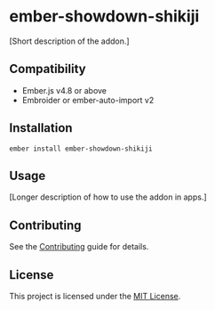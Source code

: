 # ember-showdown-shikiji

[Short description of the addon.]

## Compatibility

- Ember.js v4.8 or above
- Embroider or ember-auto-import v2

## Installation

```
ember install ember-showdown-shikiji
```

## Usage

[Longer description of how to use the addon in apps.]

## Contributing

See the [Contributing](CONTRIBUTING.md) guide for details.

## License

This project is licensed under the [MIT License](LICENSE.md).
